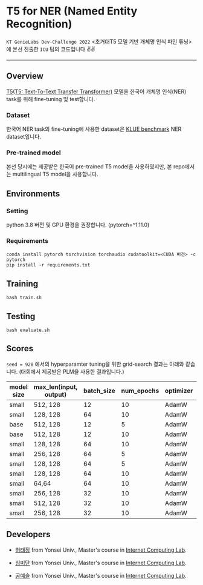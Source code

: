# T5 for NER (Named Entity Recognition)

`KT GenieLabs Dev-Challenge 2022` <초거대T5 모델 기반 개체명 인식 파인 튜닝>에 본선 진출한 `ICU` 팀의 코드입니다 ✌✌

---------------------------------------

## Overview

[T5(T5: Text-To-Text Transfer Transformer)](https://github.com/google-research/text-to-text-transfer-transformer) 모델을 한국어 개체명 인식(NER) task를 위해 fine-tuning 및 test합니다. 

### Dataset 

한국어 NER task의 fine-tuning에 사용한 dataset은 [KLUE benchmark](https://github.com/KLUE-benchmark/KLUE) NER dataset입니다. 

### Pre-trained model 

본선 당시에는 제공받은 한국어 pre-trained T5 model을 사용하였지만, 본 repo에서는 multilingual T5 model을 사용합니다. 


## Environments

### Setting 

python 3.8 버전 및 GPU 환경을 권장합니다. (pytorch=^1.11.0)

### Requirements 

```
conda install pytorch torchvision torchaudio cudatoolkit=<CUDA 버전> -c pytorch
pip install -r requirements.txt
```

## Training 

```
bash train.sh
```


## Testing 

```
bash evaluate.sh
```

## Scores 

`seed = 928` 에서의 hyperparamter tuning을 위한 grid-search 결과는 아래와 같습니다. (대회에서 제공받은 PLM을 사용한 결과입니다.)

| model size | max_len(input, output) | batch_size | num_epochs | optimizer | learning_rate | test f1 | 
| ----------|----------| ----------|----------|----------|----------|----------|
| small | 512, 128 | 12 | 10 | AdamW | 2e-5 | 0.8663 | 
| small | 128, 128 | 64 | 10 | AdamW | 4e-5 | **0.9171** | 
| base | 512, 128 | 12 | 5 | AdamW | 2e-5 | 0.9159 | 
| base | 512, 128 | 12 | 10 | AdamW | 2e-5 | 0.9119 | 
| small | 128, 128 | 64 | 10 | AdamW | 3e-5 | 0.9107 | 
| small | 256, 128 | 64 | 5 | AdamW | 3e-5 | 0.9068 | 
| small | 128, 128 | 64 | 5 | AdamW | 4e-5 | 0.9044 | 
| small | 128, 128 | 64 | 10 | AdamW | 2e-5 | 0.9030 | 
| small | 64,64 | 64 | 10 | AdamW | 2e-5 | 0.9004 | 
| small | 256, 128 | 32 | 10 | AdamW | 2e-5 | 0.8980 | 
| small | 512, 128 | 32 | 10 | AdamW | 2e-5 | 0.8980 | 
| small | 256, 128 | 32 | 10 | AdamW | 4e-5 | 0.8971 | 


## Developers 

- [허태정](https://github.com/Aqudi) from Yonsei Univ., Master's course in [Internet Computing Lab](http://icl.yonsei.ac.kr/).

- [심미단](https://github.com/midannii) from Yonsei Univ., Master's course in [Internet Computing Lab](http://icl.yonsei.ac.kr/).

- [공예슬](https://github.com/0ys) from Yonsei Univ., Master's course in [Internet Computing Lab](http://icl.yonsei.ac.kr/).
